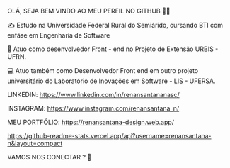 OLÁ, SEJA BEM VINDO AO MEU PERFIL NO GITHUB 🤙🤙

✍️ Estudo na Universidade Federal Rural do Semiárido, cursando BTI com enfâse em Engenharia de Software

📲 Atuo como desenvolvedor Front - end no Projeto de Extensão URBIS - UFRN. 

💻 Atuo também como Desenvolvedor Front end em outro projeto universitário do Laboratório de Inovações em Software - LIS - UFERSA.

LINKEDIN: https://www.linkedin.com/in/renansantananasc/

INSTAGRAM: https://www.instagram.com/renansantana_n/

MEU PORTFÓLIO: https://renansantana-design.web.app/

https://github-readme-stats.vercel.app/api?username=renansantana-n&layout=compact


VAMOS NOS CONECTAR  ? 👋 
